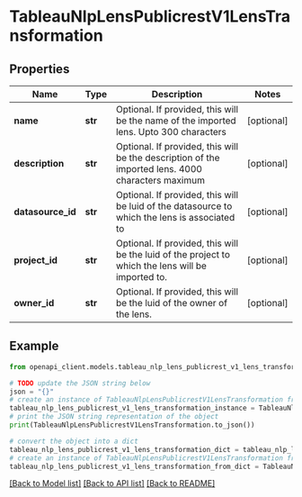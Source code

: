 # TableauNlpLensPublicrestV1LensTransformation


## Properties

Name | Type | Description | Notes
------------ | ------------- | ------------- | -------------
**name** | **str** | Optional. If provided, this will be the name of the imported lens. Upto 300 characters | [optional] 
**description** | **str** | Optional. If provided, this will be the description of the imported lens. 4000 characters maximum | [optional] 
**datasource_id** | **str** | Optional. If provided, this will be luid of the datasource to which the lens is associated to | [optional] 
**project_id** | **str** | Optional. If provided, this will be the luid of the project to which the lens will be imported to. | [optional] 
**owner_id** | **str** | Optional. If provided, this will be the luid of the owner of the lens. | [optional] 

## Example

```python
from openapi_client.models.tableau_nlp_lens_publicrest_v1_lens_transformation import TableauNlpLensPublicrestV1LensTransformation

# TODO update the JSON string below
json = "{}"
# create an instance of TableauNlpLensPublicrestV1LensTransformation from a JSON string
tableau_nlp_lens_publicrest_v1_lens_transformation_instance = TableauNlpLensPublicrestV1LensTransformation.from_json(json)
# print the JSON string representation of the object
print(TableauNlpLensPublicrestV1LensTransformation.to_json())

# convert the object into a dict
tableau_nlp_lens_publicrest_v1_lens_transformation_dict = tableau_nlp_lens_publicrest_v1_lens_transformation_instance.to_dict()
# create an instance of TableauNlpLensPublicrestV1LensTransformation from a dict
tableau_nlp_lens_publicrest_v1_lens_transformation_from_dict = TableauNlpLensPublicrestV1LensTransformation.from_dict(tableau_nlp_lens_publicrest_v1_lens_transformation_dict)
```
[[Back to Model list]](../README.md#documentation-for-models) [[Back to API list]](../README.md#documentation-for-api-endpoints) [[Back to README]](../README.md)


